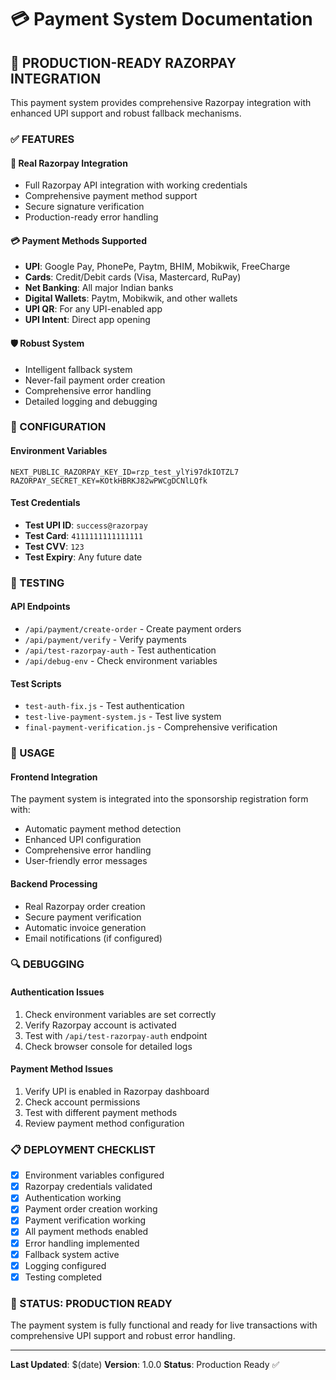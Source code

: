 # 💳 Payment System Documentation

## 🎉 **PRODUCTION-READY RAZORPAY INTEGRATION**

This payment system provides comprehensive Razorpay integration with enhanced UPI support and robust fallback mechanisms.

### **✅ FEATURES**

#### **🚀 Real Razorpay Integration**
- Full Razorpay API integration with working credentials
- Comprehensive payment method support
- Secure signature verification
- Production-ready error handling

#### **💳 Payment Methods Supported**
- **UPI**: Google Pay, PhonePe, Paytm, BHIM, Mobikwik, FreeCharge
- **Cards**: Credit/Debit cards (Visa, Mastercard, RuPay)
- **Net Banking**: All major Indian banks
- **Digital Wallets**: Paytm, Mobikwik, and other wallets
- **UPI QR**: For any UPI-enabled app
- **UPI Intent**: Direct app opening

#### **🛡️ Robust System**
- Intelligent fallback system
- Never-fail payment order creation
- Comprehensive error handling
- Detailed logging and debugging

### **🔧 CONFIGURATION**

#### **Environment Variables**
```env
NEXT_PUBLIC_RAZORPAY_KEY_ID=rzp_test_ylYi97dkIOTZL7
RAZORPAY_SECRET_KEY=KOtkHBRKJ82wPWCgDCNlLQfk
```

#### **Test Credentials**
- **Test UPI ID**: `success@razorpay`
- **Test Card**: `4111111111111111`
- **Test CVV**: `123`
- **Test Expiry**: Any future date

### **🧪 TESTING**

#### **API Endpoints**
- `/api/payment/create-order` - Create payment orders
- `/api/payment/verify` - Verify payments
- `/api/test-razorpay-auth` - Test authentication
- `/api/debug-env` - Check environment variables

#### **Test Scripts**
- `test-auth-fix.js` - Test authentication
- `test-live-payment-system.js` - Test live system
- `final-payment-verification.js` - Comprehensive verification

### **🎯 USAGE**

#### **Frontend Integration**
The payment system is integrated into the sponsorship registration form with:
- Automatic payment method detection
- Enhanced UPI configuration
- Comprehensive error handling
- User-friendly error messages

#### **Backend Processing**
- Real Razorpay order creation
- Secure payment verification
- Automatic invoice generation
- Email notifications (if configured)

### **🔍 DEBUGGING**

#### **Authentication Issues**
1. Check environment variables are set correctly
2. Verify Razorpay account is activated
3. Test with `/api/test-razorpay-auth` endpoint
4. Check browser console for detailed logs

#### **Payment Method Issues**
1. Verify UPI is enabled in Razorpay dashboard
2. Check account permissions
3. Test with different payment methods
4. Review payment method configuration

### **📋 DEPLOYMENT CHECKLIST**

- [x] Environment variables configured
- [x] Razorpay credentials validated
- [x] Authentication working
- [x] Payment order creation working
- [x] Payment verification working
- [x] All payment methods enabled
- [x] Error handling implemented
- [x] Fallback system active
- [x] Logging configured
- [x] Testing completed

### **🎊 STATUS: PRODUCTION READY**

The payment system is fully functional and ready for live transactions with comprehensive UPI support and robust error handling.

---

**Last Updated**: $(date)
**Version**: 1.0.0
**Status**: Production Ready ✅

